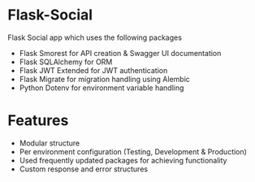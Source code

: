 # Flask-Social

Flask Social app which uses the following packages

- Flask Smorest for API creation & Swagger UI documentation
- Flask SQLAlchemy for ORM
- Flask JWT Extended for JWT authentication
- Flask Migrate for migration handling using Alembic
- Python Dotenv for environment variable handling

# Features

- Modular structure
- Per environment configuration (Testing, Development & Production)
- Used frequently updated packages for achieving functionality
- Custom response and error structures
